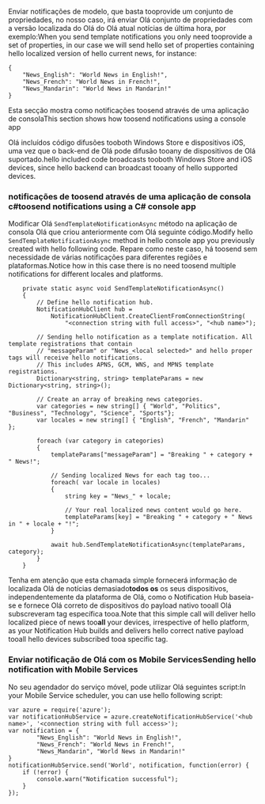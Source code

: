 



<span data-ttu-id="db8a6-101">Enviar notificações de modelo, que basta tooprovide um conjunto de propriedades, no nosso caso, irá enviar Olá conjunto de propriedades com a versão localizada do Olá do Olá atual notícias de última hora, por exemplo:</span><span class="sxs-lookup"><span data-stu-id="db8a6-101">When you send template notifications you only need tooprovide a set of properties, in our case we will send hello set of properties containing hello localized version of hello current news, for instance:</span></span>

    {
        "News_English": "World News in English!",
        "News_French": "World News in French!",
        "News_Mandarin": "World News in Mandarin!"
    }


<span data-ttu-id="db8a6-102">Esta secção mostra como notificações toosend através de uma aplicação de consola</span><span class="sxs-lookup"><span data-stu-id="db8a6-102">This section shows how toosend notifications using a console app</span></span>

<span data-ttu-id="db8a6-103">Olá incluídos código difusões tooboth Windows Store e dispositivos iOS, uma vez que o back-end de Olá pode difusão tooany de dispositivos de Olá suportado.</span><span class="sxs-lookup"><span data-stu-id="db8a6-103">hello included code broadcasts tooboth Windows Store and iOS devices, since hello backend can broadcast tooany of hello supported devices.</span></span>

### <a name="toosend-notifications-using-a-c-console-app"></a><span data-ttu-id="db8a6-104">notificações de toosend através de uma aplicação de consola c#</span><span class="sxs-lookup"><span data-stu-id="db8a6-104">toosend notifications using a C# console app</span></span>
<span data-ttu-id="db8a6-105">Modificar Olá `SendTemplateNotificationAsync` método na aplicação de consola Olá que criou anteriormente com Olá seguinte código.</span><span class="sxs-lookup"><span data-stu-id="db8a6-105">Modify hello `SendTemplateNotificationAsync` method in hello console app you previously created with hello following code.</span></span> <span data-ttu-id="db8a6-106">Repare como neste caso, há toosend sem necessidade de várias notificações para diferentes regiões e plataformas.</span><span class="sxs-lookup"><span data-stu-id="db8a6-106">Notice how in this case there is no need toosend multiple notifications for different locales and platforms.</span></span>

        private static async void SendTemplateNotificationAsync()
        {
            // Define hello notification hub.
            NotificationHubClient hub = 
                NotificationHubClient.CreateClientFromConnectionString(
                    "<connection string with full access>", "<hub name>");

            // Sending hello notification as a template notification. All template registrations that contain 
            // "messageParam" or "News_<local selected>" and hello proper tags will receive hello notifications. 
            // This includes APNS, GCM, WNS, and MPNS template registrations.
            Dictionary<string, string> templateParams = new Dictionary<string, string>();

            // Create an array of breaking news categories.
            var categories = new string[] { "World", "Politics", "Business", "Technology", "Science", "Sports"};
            var locales = new string[] { "English", "French", "Mandarin" };

            foreach (var category in categories)
            {
                templateParams["messageParam"] = "Breaking " + category + " News!";

                // Sending localized News for each tag too...
                foreach( var locale in locales)
                {
                    string key = "News_" + locale;

                    // Your real localized news content would go here.
                    templateParams[key] = "Breaking " + category + " News in " + locale + "!";
                }

                await hub.SendTemplateNotificationAsync(templateParams, category);
            }
        }


<span data-ttu-id="db8a6-107">Tenha em atenção que esta chamada simple fornecerá informação de localizada Olá de notícias demasiado**todos os** os seus dispositivos, independentemente da plataforma de Olá, como o Notification Hub baseia-se e fornece Olá correto de dispositivos do payload nativo tooall Olá subscreveram tag específica tooa.</span><span class="sxs-lookup"><span data-stu-id="db8a6-107">Note that this simple call will deliver hello localized piece of news too**all** your devices, irrespective of hello platform, as your Notification Hub builds and delivers hello correct native payload tooall hello devices subscribed tooa specific tag.</span></span>

### <a name="sending-hello-notification-with-mobile-services"></a><span data-ttu-id="db8a6-108">Enviar notificação de Olá com os Mobile Services</span><span class="sxs-lookup"><span data-stu-id="db8a6-108">Sending hello notification with Mobile Services</span></span>
<span data-ttu-id="db8a6-109">No seu agendador do serviço móvel, pode utilizar Olá seguintes script:</span><span class="sxs-lookup"><span data-stu-id="db8a6-109">In your Mobile Service scheduler, you can use hello following script:</span></span>

    var azure = require('azure');
    var notificationHubService = azure.createNotificationHubService('<hub name>', '<connection string with full access>');
    var notification = {
            "News_English": "World News in English!",
            "News_French": "World News in French!",
            "News_Mandarin", "World News in Mandarin!"
    }
    notificationHubService.send('World', notification, function(error) {
        if (!error) {
            console.warn("Notification successful");
        }
    });


